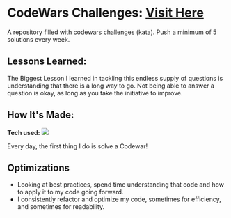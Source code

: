 # CodeWars Challenges: <a target="_blank" href="https://www.codewars.com/users/XxHMu54" >Visit Here</a> 

A repository filled with codewars challenges (kata). Push a minimum of 5 solutions every week.

## Lessons Learned:

The Biggest Lesson I learned in tackling this endless supply of questions is understanding that there is a long way to go. Not being able to answer a question is okay, as long as you take the initiative to improve.

## How It's Made:

**Tech used:** <img src="https://img.shields.io/static/v1?label=|&message=JAVASCRIPT&color=3c7f5d&style=plastic&logo=javascript"/>

Every day, the first thing I do is solve a Codewar! 

## Optimizations
- Looking at best practices, spend time understanding that code and how to apply it to my code going forward.
- I consistently refactor and optimize my code, sometimes for efficiency, and sometimes for readability. 





